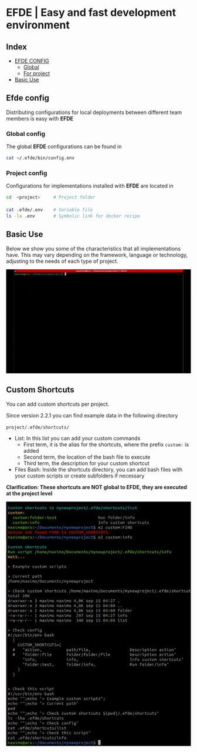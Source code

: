 # EFDE | Easy and fast development environment

## Index
- [EFDE CONFIG](#efde-config)
  - [Global](#global-config)
  - [For project](#project-config)
- [Basic Use](#basic-use)

## Efde config
Distributing configurations for local deployments between different team members is easy with **EFDE**

### Global config
The global **EFDE** configurations can be found in
```sh
cat ~/.efde/bin/config.env 
```

### Project config
Configurations for implementations installed with **EFDE** are located in

```sh
cd  <project>     # Project folder

cat .efde/.env    # Variable file  
ls -la .env       # Symbolic link for docker recipe
```

## Basic Use 
Below we show you some of the characteristics that all implementations have. 
This may vary depending on the framework, language or technology, adjusting to the needs of each type of project.

![efde symfony use](../console/implemention/symfony/docs/media/use.gif)

## Custom Shortcuts
You can add custom shortcuts per project.

Since version 2.2.1 you can find example data in the following directory

`project/.efde/shortcuts/`
- List: In this list you can add your custom commands
  - First term, it is the alias for the shortcuts, where the prefix `custom:` is added
  - Second term, the location of the bash file to execute
  - Third term, the description for your custom shortcut
- Files Bash: Inside the shortcuts directory, you can add bash files with your custom scripts or create subfolders if necessary

**Clarification: These shortcuts are NOT global to EFDE, they are executed at the project level**

![efde_shortcuts_custom.png](./media/efde_shortcuts_custom.png)